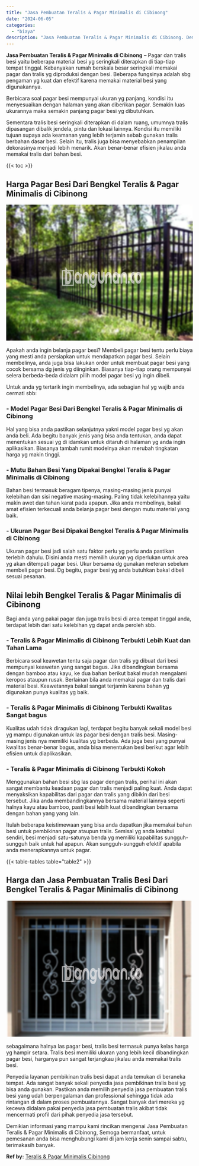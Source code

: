 ```yaml
---
title: "Jasa Pembuatan Teralis & Pagar Minimalis di Cibinong"
date: "2024-06-05"
categories: 
  - "biaya"
description: "Jasa Pembuatan Teralis & Pagar Minimalis di Cibinong. Demikian informasi yang mampu kami rincikan mengenai Jasa Pembuatan Teralis & Pagar Minimalis di Cibino..."
---
```


**Jasa Pembuatan Teralis & Pagar Minimalis di Cibinong** – Pagar dan tralis besi yaitu beberapa material besi yg seringkali diterapkan di tiap-tiap tempat tinggal. Kebanyakan rumah berskala besar seringkali memakai pagar dan tralis yg diproduksi dengan besi. Beberapa fungsinya adalah sbg pengaman yg kuat dan efektif karena memakai material besi yang digunakannya.

Berbicara soal pagar besi mempunyai ukuran yg panjang, kondisi itu menyesuaikan dengan halaman yang akan diberikan pagar. Semakin luas ukurannya maka semakin panjang pagar besi yg dibutuhkan.

Sementara tralis besi seringkali diterapkan di dalam ruang, umumnya tralis dipasangan dibalik jendela, pintu dan lokasi lainnya. Kondisi itu memiliki tujuan supaya ada keamanan yang lebih terjamin sebab gunakan tralis berbahan dasar besi. Selain itu, tralis juga bisa menyebabkan penampilan dekorasinya menjadi lebih menarik. Akan benar-benar efisien jikalau anda memakai tralis dari bahan besi.

{{< toc >}}

## Harga Pagar Besi Dari Bengkel Teralis & Pagar Minimalis di Cibinong

![Jasa Pembuatan Teralis & Pagar Minimalis di Cibinong](/images/pagar-minimalis-murah-30.png)

Apakah anda ingin belanja pagar besi? Membeli pagar besi tentu perlu biaya yang mesti anda persiapkan untuk mendapatkan pagar besi. Selain membelinya, anda juga bisa lakukan order untuk membuat pagar besi yang cocok bersama dg jenis yg diinginkan. Biasanya tiap-tiap orang mempunyai selera berbeda-beda didalam pilih model pagar besi yg ingin dibeli.

Untuk anda yg tertarik ingin membelinya, ada sebagian hal yg wajib anda cermati sbb:
### \- Model Pagar Besi Dari Bengkel Teralis & Pagar Minimalis di Cibinong

Hal yang bisa anda pastikan selanjutnya yakni model pagar besi yg akan anda beli. Ada begitu banyak jenis yang bisa anda tentukan, anda dapat menentukan sesuai yg di idamkan untuk ditaruh di halaman yg anda ingin aplikasikan. Biasanya tambah rumit modelnya akan merubah tingkatan harga yg makin tinggi.

### \- Mutu Bahan Besi Yang Dipakai Bengkel Teralis & Pagar Minimalis di Cibinong

Bahan besi termasuk beragam tipenya, masing-masing jenis punyai kelebihan dan sisi negative masing-masing. Paling tidak kelebihannya yaitu makin awet dan tahan karat pada apapun. Jika anda membelinya, bakal amat efisien terkecuali anda belanja pagar besi dengan mutu material yang baik.

### \- Ukuran Pagar Besi Dipakai Bengkel Teralis & Pagar Minimalis di Cibinong

Ukuran pagar besi jadi salah satu faktor perlu yg perlu anda pastikan terlebih dahulu. Disini anda mesti memilih ukuran yg diperlukan untuk area yg akan ditempati pagar besi. Ukur bersama dg gunakan meteran sebelum membeli pagar besi. Dg begitu, pagar besi yg anda butuhkan bakal dibeli sesuai pesanan.

## Nilai lebih Bengkel Teralis & Pagar Minimalis di Cibinong

Bagi anda yang pakai pagar dan juga tralis besi di area tempat tinggal anda, terdapat lebih dari satu kelebihan yg dapat anda peroleh sbb.

### \- Teralis & Pagar Minimalis di Cibinong Terbukti Lebih Kuat dan Tahan Lama

Berbicara soal keawetan tentu saja pagar dan tralis yg dibuat dari besi mempunyai keawetan yang sangat bagus. Jika dibandingkan bersama dengan bamboo atau kayu, ke dua bahan berikut bakal mudah mengalami keropos ataupun rusak. Berlainan bila anda memakai pagar dan tralis dari material besi. Keawetannya bakal sangat terjamin karena bahan yg digunakan punya kualitas yg baik.

### \- Teralis & Pagar Minimalis di Cibinong Terbukti Kwalitas Sangat bagus

Kualitas udah tidak diragukan lagi, terdapat begitu banyak sekali model besi yg mampu digunakan untuk las pagar besi dengan tralis besi. Masing-masing jenis nya memiliki kualitas yg berbeda. Ada juga besi yang punyai kwalitas benar-benar bagus, anda bisa menentukan besi berikut agar lebih efisien untuk diaplikasikan.

### \- Teralis & Pagar Minimalis di Cibinong Terbukti Kokoh

Menggunakan bahan besi sbg las pagar dengan tralis, perihal ini akan sangat membantu keadaan pagar dan tralis menjadi paling kuat. Anda dapat menyaksikan kapabilitas dari pagar dan tralis yang dibikin dari besi tersebut. Jika anda membandingkannya bersama material lainnya seperti halnya kayu atau bamboo, pasti besi lebih kuat dibandingkan bersama dengan bahan yang yang lain.

Itulah beberapa keistimewaan yang bisa anda dapatkan jika memakai bahan besi untuk pembikinan pagar ataupun tralis. Semisal yg anda ketahui sendiri, besi menjadi satu-satunya benda yg memiliki kapabilitas sungguh-sungguh baik untuk hal apapun. Akan sungguh-sungguh efektif apabila anda menerapkannya untuk pagar.

{{< table-tables table="table2" >}}

## Harga dan Jasa Pembuatan Tralis Besi Dari Bengkel Teralis & Pagar Minimalis di Cibinong

![Jasa Pembuatan Teralis & Pagar Minimalis di Cibinong](/images/teralis-minimalis-murah-15.png)

sebagaimana halnya las pagar besi, tralis besi termasuk punya kelas harga yg hampir setara. Tralis besi memiliki ukuran yang lebih kecil dibandingkan pagar besi, harganya pun sangat terjangkau jikalau anda memakai tralis besi.

Penyedia layanan pembikinan tralis besi dapat anda temukan di beraneka tempat. Ada sangat banyak sekali penyedia jasa pembikinan tralis besi yg bisa anda gunakan. Pastikan anda memilih penyedia jasa pembuatan tralis besi yang udah berpengalaman dan professional sehingga tidak ada rintangan di dalam proses pembuatannya. Sangat banyak dari mereka yg kecewa didalam pakai penyedia jasa pembuatan tralis akibat tidak mencermati profil dari pihak penyedia jasa tersebut.

Demikian informasi yang mampu kami rincikan mengenai Jasa Pembuatan Teralis & Pagar Minimalis di Cibinong, Semoga bermanfaat, untuk pemesanan anda bisa menghubungi kami di jam kerja senin sampai sabtu, terimakasih banyak.

**Ref by:** [Teralis & Pagar Minimalis Cibinong](https://id.wikipedia.org/wiki/Teralis)
